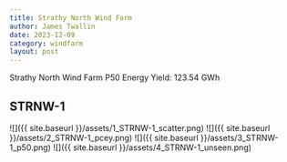 ```yaml
---
title: Strathy North Wind Farm
author: James Twallin
date: 2023-12-09
category: windfarm
layout: post
---
```

Strathy North Wind Farm P50 Energy Yield: 123.54 GWh

STRNW-1
-------------
![]({{ site.baseurl }}/assets/1_STRNW-1_scatter.png)
![]({{ site.baseurl }}/assets/2_STRNW-1_pcey.png)
![]({{ site.baseurl }}/assets/3_STRNW-1_p50.png)
![]({{ site.baseurl }}/assets/4_STRNW-1_unseen.png)

